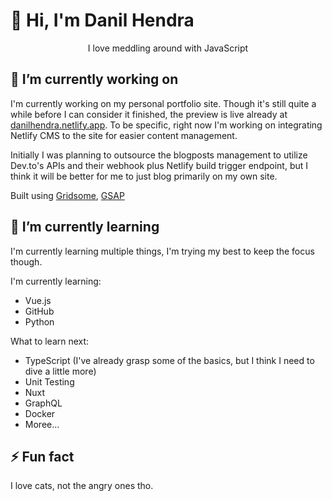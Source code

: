 # 👋 Hi, I'm Danil Hendra

<p align="center">I love meddling around with JavaScript</p>

## 🔭 I’m currently working on

I'm currently working on my personal portfolio site. Though it's still quite a while before I can consider it finished, the preview is live already at [danilhendra.netlify.app](https://danilhendra.netlify.app). To be specific, right now I'm working on integrating Netlify CMS to the site for easier content management. 

Initially I was planning to outsource the blogposts management to utilize Dev.to's APIs and their webhook plus Netlify build trigger endpoint, but I think it will be better for me to just blog primarily on my own site.

Built using [Gridsome](https://gridsome.org), [GSAP](https://greensock.com)


## 🌱 I’m currently learning

I'm currently learning multiple things, I'm trying my best to keep the focus though.

I'm currently learning:
- Vue.js
- GitHub
- Python

What to learn next:
- TypeScript (I've already grasp some of the basics, but I think I need to dive a little more)
- Unit Testing
- Nuxt
- GraphQL
- Docker
- Moree...

## ⚡ Fun fact
I love cats, not the angry ones tho.

<!--
**danilhendras/danilhendras** is a ✨ _special_ ✨ repository because its `README.md` (this file) appears on your GitHub profile.

Here are some ideas to get you started:

- 🔭 I’m currently working on ...
- 🌱 I’m currently learning ...
- 👯 I’m looking to collaborate on ...
- 🤔 I’m looking for help with ...
- 💬 Ask me about ...
- 📫 How to reach me: ...
- 😄 Pronouns: ...
- ⚡ Fun fact: ...
-->
